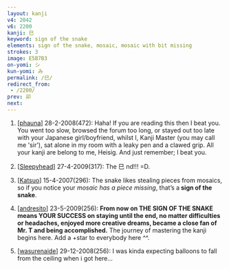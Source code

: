```yaml
---
layout: kanji
v4: 2042
v6: 2200
kanji: 巳
keyword: sign of the snake
elements: sign of the snake, mosaic, mosaic with bit missing
strokes: 3
image: E5B7B3
on-yomi: シ
kun-yomi: み
permalink: /巳/
redirect_from:
 - /2200/
prev: 卯
next: 
---
```


1) [<a href="http://kanji.koohii.com/profile/phauna">phauna</a>] 28-2-2008(472): Haha! If you are reading this then I beat you. You went too slow, browsed the forum too long, or stayed out too late with your Japanese girl/boyfriend, whilst I, Kanji Master (you may call me &#039;sir&#039;), sat alone in my room with a leaky pen and a clawed grip. All your kanji are belong to me, Heisig. And just remember; I beat you.

2) [<a href="http://kanji.koohii.com/profile/Sleepyhead">Sleepyhead</a>] 27-4-2009(317): The 巳 nd!!! =D.

3) [<a href="http://kanji.koohii.com/profile/Katsuo">Katsuo</a>] 15-4-2007(296): The snake likes stealing pieces from mosaics, so if you notice your <em>mosaic has a piece missing</em>, that’s a<strong> sign of the snake</strong>.

4) [<a href="http://kanji.koohii.com/profile/andresito">andresito</a>] 23-5-2009(256): <strong>From now on THE<strong> SIGN OF THE SNAKE</strong> means YOUR SUCCESS on staying until the end, no matter difficulties or headaches, enjoyed more creative dreams, became a close fan of Mr. T and being accomplished.</strong> The journey of mastering the kanji begins here. Add a +star to everybody here ^^.

5) [<a href="http://kanji.koohii.com/profile/wasurenaide">wasurenaide</a>] 29-12-2008(256): I was kinda expecting balloons to fall from the ceiling when i got here...

